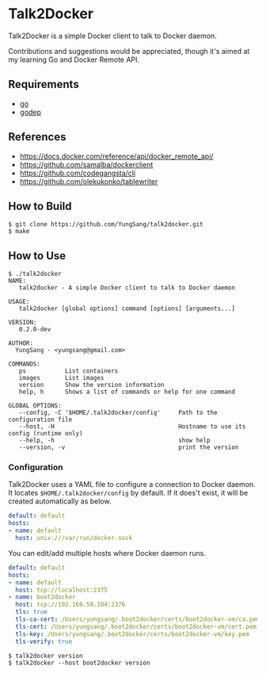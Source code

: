 # Talk2Docker

Talk2Docker is a simple Docker client to talk to Docker daemon.

Contributions and suggestions would be appreciated, though it's aimed at my learning Go and Docker Remote API.

## Requirements

- [go](http://golang.org/)
- [godep](https://github.com/tools/godep)

## References

- https://docs.docker.com/reference/api/docker_remote_api/
- https://github.com/samalba/dockerclient
- https://github.com/codegangsta/cli
- https://github.com/olekukonko/tablewriter

## How to Build

```
$ git clone https://github.com/YungSang/talk2docker.git
$ make
```

## How to Use

```
$ ./talk2docker
NAME:
   talk2docker - A simple Docker client to talk to Docker daemon

USAGE:
   talk2docker [global options] command [options] [arguments...]

VERSION:
   0.2.0-dev

AUTHOR:
  YungSang - <yungsang@gmail.com>

COMMANDS:
   ps           List containers
   images       List images
   version      Show the version information
   help, h      Shows a list of commands or help for one command

GLOBAL OPTIONS:
   --config, -C '$HOME/.talk2docker/config'     Path to the configuration file
   --host, -H                                   Hostname to use its config (runtime only)
   --help, -h                                   show help
   --version, -v                                print the version

```

### Configuration

Talk2Docker uses a YAML file to configure a connection to Docker daemon.  
It locates `$HOME/.talk2docker/config` by default.
If it does't exist, it will be created automatically as below.  

```yaml
default: default
hosts:
- name: default
  host: unix:///var/run/docker.sock
```

You can edit/add multiple hosts where Docker daemon runs.  

```yaml
default: default
hosts:
- name: default
  host: tcp://localhost:2375
- name: boot2docker
  host: tcp://192.168.59.104:2376
  tls: true
  tls-ca-cert: /Users/yungsang/.boot2docker/certs/boot2docker-vm/ca.pem
  tls-cert: /Users/yungsang/.boot2docker/certs/boot2docker-vm/cert.pem
  tls-key: /Users/yungsang/.boot2docker/certs/boot2docker-vm/key.pem
  tls-verify: true
```

```
$ talk2docker version
$ talk2docker --host boot2docker version
```
